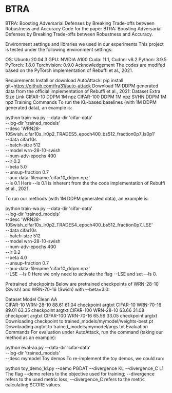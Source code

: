 # BTRA
BTRA: Boosting Adversarial Defenses by Breaking Trade-offs between Robustness and Accuracy
Code for the paper BTRA: Boosting Adversarial Defenses by Breaking Trade-offs between Robustness and Accuracy.

Environment settings and libraries we used in our experiments
This project is tested under the following environment settings:

OS: Ubuntu 20.04.3
GPU: NVIDIA A100
Cuda: 11.1, Cudnn: v8.2
Python: 3.9.5
PyTorch: 1.8.0
Torchvision: 0.9.0
Acknowledgement
The codes are modifed based on the PyTorch implementation of Rebuffi et al., 2021.

Requirements
Install or download AutoAttack:
pip install git+https://github.com/fra31/auto-attack
Download 1M DDPM generated data from the official implementation of Rebuffi et al., 2021:
Dataset	Extra	Size	Link
CIFAR-10	DDPM	1M	npz
CIFAR-100	DDPM	1M	npz
SVHN	DDPM	1M	npz
Training Commands
To run the KL-based baselines (with 1M DDPM generated data), an example is:

python train-wa.py --data-dir 'cifar-data' \
    --log-dir 'trained_models' \
    --desc 'WRN28-10Swish_cifar10s_lr0p2_TRADES5_epoch400_bs512_fraction0p7_ls0p1' \
    --data cifar10s \
    --batch-size 512 \
    --model wrn-28-10-swish \
    --num-adv-epochs 400 \
    --lr 0.2 \
    --beta 5.0 \
    --unsup-fraction 0.7 \
    --aux-data-filename 'cifar10_ddpm.npz' \
    --ls 0.1
Here --ls 0.1 is inherent from the the code implementation of Rebuffi et al., 2021.

To run our methods (with 1M DDPM generated data), an example is:

python train-wa.py --data-dir 'cifar-data' \
    --log-dir 'trained_models' \
    --desc 'WRN28-10Swish_cifar10s_lr0p2_TRADES4_epoch400_bs512_fraction0p7_LSE' \
    --data cifar10s \
    --batch-size 512 \
    --model wrn-28-10-swish \
    --num-adv-epochs 400 \
    --lr 0.2 \
    --beta 4.0 \
    --unsup-fraction 0.7 \
    --aux-data-filename 'cifar10_ddpm.npz' \
    --LSE --ls 0
Here we only need to activate the flag --LSE and set --ls 0.

Pretrained checkpoints
Below are pretrained checkpoints of WRN-28-10 (Swish) and WRN-70-16 (Swish) with --beta=3.0:

Dataset	Model	Clean	AA		
CIFAR-10	WRN-28-10	88.61	61.04	checkpoint	argtxt
CIFAR-10	WRN-70-16	89.01	63.35	checkpoint	argtxt
CIFAR-100	WRN-28-10	63.66	31.08	checkpoint	argtxt
CIFAR-100	WRN-70-16	65.56	33.05	checkpoint	argtxt
Downloading checkpoint to trained_models/mymodel/weights-best.pt
Downloading argtxt to trained_models/mymodel/args.txt
Evaluation Commands
For evaluation under AutoAttack, run the command (taking our method as an example):

python eval-aa.py --data-dir 'cifar-data' \
    --log-dir 'trained_models' \
    --desc mymodel
Toy demos
To re-implement the toy demos, we could run:

python toy_demo_1d.py --demo PGDAT --divergence KL --divergence_C L1
The flag --demo refers to the objective used for training; --divergence refers to the used metric loss; --divergence_C refers to the metric calculating SCORE values.
